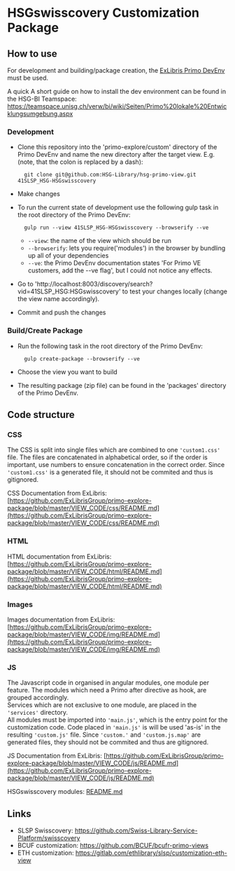 # HSGswisscovery Customization Package
## How to use
For development and building/package creation, the [ExLibris Primo DevEnv](https://github.com/ExLibrisGroup/primo-explore-devenv) must be used.

A quick A short guide on how to install the dev environment can be found in the HSG-BI Teamspace: https://teamspace.unisg.ch/verw/bi/wiki/Seiten/Primo%20lokale%20Entwicklungsumgebung.aspx 

### Development
* Clone this repository into the 'primo-explore/custom' directory of the Primo DevEnv and name the new directory after the target view. E.g. (note, that the colon is replaced by a dash):

		git clone git@github.com:HSG-Library/hsg-primo-view.git 41SLSP_HSG-HSGswisscovery		
* Make changes
* To run the current state of development use the following gulp task in the root directory of the Primo DevEnv:

		gulp run --view 41SLSP_HSG-HSGswisscovery --browserify --ve
	* `--view`: the name of the view which should be run
	* `--browserify`: lets you require('modules') in the browser by bundling up all of your dependencies
	* `--ve`: the Primo DevEnv documentation states 'For Primo VE customers, add the --ve flag', but I could not notice any effects.
* Go to 'http://localhost:8003/discovery/search?vid=41SLSP_HSG:HSGswisscovery' to test your changes locally (change the view name accordingly).
* Commit and push the changes

### Build/Create Package
* Run the following task in the root directory of the Primo DevEnv:

		gulp create-package --browserify --ve
* Choose the view you want to build
* The resulting package (zip file) can be found in the 'packages' directory of the Primo DevEnv.

## Code structure
### CSS
The CSS is split into single files which are combined to one `'custom1.css'` file. The files are concatenated in alphabetical order, so if the order is important, use numbers to ensure concatenation in the correct order.
Since `'custom1.css'` is a generated file, it should not be commited and thus is gitignored.

CSS Documentation from ExLibris: [https://github.com/ExLibrisGroup/primo-explore-package/blob/master/VIEW_CODE/css/README.md](https://github.com/ExLibrisGroup/primo-explore-package/blob/master/VIEW_CODE/css/README.md)

### HTML
HTML documentation from ExLibris: [https://github.com/ExLibrisGroup/primo-explore-package/blob/master/VIEW_CODE/html/README.md](https://github.com/ExLibrisGroup/primo-explore-package/blob/master/VIEW_CODE/html/README.md)

### Images
Images documentation from ExLibris: [https://github.com/ExLibrisGroup/primo-explore-package/blob/master/VIEW_CODE/img/README.md](https://github.com/ExLibrisGroup/primo-explore-package/blob/master/VIEW_CODE/img/README.md)

### JS
The Javascript code in organised in angular modules, one module per feature. The modules which need a Primo after directive as hook, are grouped accordingly. \
Services which are not exclusive to one module, are placed in the `'services'` directory. \
All modules must be imported into `'main.js'`, which is the entry point for the customization code. Code placed in `'main.js'` is will be used 'as-is' in the resulting `'custom.js'` file.
Since `'custom.'` and `'custom.js.map'` are generated files, they should not be commited and thus are gitignored.

JS Documentation from ExLibris: [https://github.com/ExLibrisGroup/primo-explore-package/blob/master/VIEW_CODE/js/README.md](https://github.com/ExLibrisGroup/primo-explore-package/blob/master/VIEW_CODE/js/README.md)

HSGswisscovery modules: [README.md](js/modules/README.md)

## Links
* SLSP Swisscovery: https://github.com/Swiss-Library-Service-Platform/swisscovery
* BCUF customization: https://github.com/BCUF/bcufr-primo-views
* ETH customization: https://gitlab.com/ethlibrary/slsp/customization-eth-view
